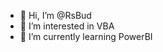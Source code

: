 - 👋 Hi, I’m @RsBud
- 👀 I’m interested in VBA
- 🌱 I’m currently learning PowerBI


<!---
RsBud/RsBud is a ✨ special ✨ repository because its `README.md` (this file) appears on your GitHub profile.
You can click the Preview link to take a look at your changes.
--->
